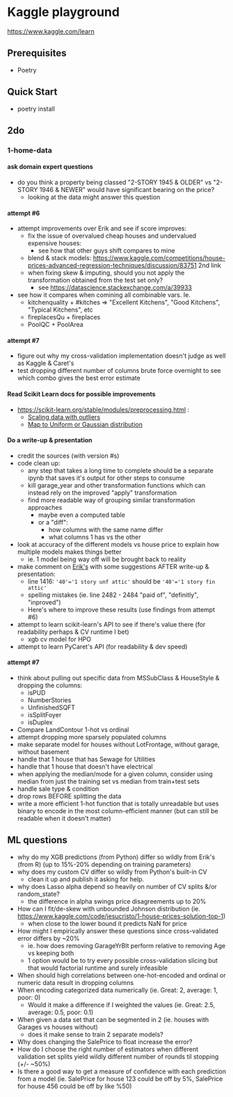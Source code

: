 # Kaggle playground

https://www.kaggle.com/learn

## Prerequisites

- Poetry

## Quick Start

- poetry install

## 2do

### 1-home-data

#### ask domain expert questions

- do you think a property being classed "2-STORY 1945 & OLDER" vs "2-STORY 1946 & NEWER" would have significant bearing on the price?
  - looking at the data might answer this question

#### attempt #6

- attempt improvements over Erik and see if score improves:
  - fix the issue of overvalued cheap houses and undervalued expensive houses:
    - see how that other guys shift compares to mine
  - blend & stack models: https://www.kaggle.com/competitions/house-prices-advanced-regression-techniques/discussion/83751 2nd link
  - when fixing skew & imputing, should you not apply the transformation obtained from the test set only?
    - see https://datascience.stackexchange.com/a/39933
- see how it compares when comining all combinable vars.  Ie.
  - kitchenquality + #kitches => "Excellent Kitchens", "Good Kitchens", "Typical Kitchens", etc
  - fireplacesQu + fireplaces
  - PoolQC + PoolArea

#### attempt #7

- figure out why my cross-validation implementation doesn't judge as well as Kaggle & Caret's
- test dropping different number of columns brute force overnight to see which combo gives the best error estimate

#### Read Scikit Learn docs for possible improvements

- https://scikit-learn.org/stable/modules/preprocessing.html :
  - [Scaling data with outliers](https://scikit-learn.org/stable/modules/preprocessing.html#scaling-data-with-outliers)
  - [Map to Uniform or Gaussian distribution](https://scikit-learn.org/stable/modules/preprocessing.html#non-linear-transformation)

#### Do a write-up & presentation

- credit the sources (with version #s)
- code clean up:
  - any step that takes a long time to complete should be a separate ipynb that saves it's output for other steps to consume
  - kill garage_year and other transformation functions which can instead rely on the improved "apply" transformation
  - find more readable way of grouping similar transformation approaches
    - maybe even a computed table
    - or a "diff":
      - how columns with the same name differ
      - what columns 1 has vs the other
- look at accuracy of the different models vs house price to explain how multiple models makes things better
  - ie. 1 model being way off will be brought back to reality 
- make comment on [Erik's](https://www.kaggle.com/code/erikbruin/house-prices-lasso-xgboost-and-a-detailed-eda) with some suggestions AFTER write-up & presentation:
  - line 1416: `'40'='1 story unf attic'` should be `'40'='1 story fin attic'`
  - spelling mistakes (ie. line 2482 - 2484 "paid of", "definitly", "inproved")
  - Here's where to improve these results (use findings from attempt #6)
- attempt to learn scikit-learn's API to see if there's value there (for readability perhaps & CV runtime I bet)
  - xgb cv model for HPO
- attempt to learn PyCaret's API (for readability & dev speed)

#### attempt #7

- think about pulling out specific data from MSSubClass & HouseStyle & dropping the columns:
  - isPUD
  - NumberStories
  - UnfinishedSQFT
  - isSplitFoyer
  - isDuplex
- Compare LandContour 1-hot vs ordinal
- attempt dropping more sparsely populated columns
- make separate model for houses without LotFrontage, without garage, without basement
- handle that 1 house that has Sewage for Utilities
- handle that 1 house that doesn't have electrical
- when applying the median/mode for a given column, consider using median from just the training set vs median from train+test sets
- handle sale type & condition
- drop rows BEFORE splitting the data
- write a more efficient 1-hot function that is totally unreadable but uses binary to encode in the most column-efficient manner (but can still be readable when it doesn't matter) 

## ML questions

- why do my XGB predictions (from Python) differ so wildly from Erik's (from R) (up to 15%-20% depending on training parameters)
- why does my custom CV differ so wildly from Python's built-in CV
  - clean it up and publish it asking for help.
- why does Lasso alpha depend so heavily on number of CV splits &/or random_state?
  - the difference in alpha swings price disagreements up to 20%
- How can I fit/de-skew with unbounded Johnson distribution (ie. https://www.kaggle.com/code/jesucristo/1-house-prices-solution-top-1)
  - when close to the lower bound it predicts NaN for price
- How might I empirically answer these questions since cross-validated error differs by ~20%
  - ie. how does removing GarageYrBlt perform relative to removing Age vs keeping both
  - 1 option would be to try every possible cross-validation slicing but that would factorial runtime and surely infeasible
- When should high correlations between one-hot-encoded and ordinal or numeric data result in dropping columns
- When encoding categorized data numerically (ie. Great: 2, average: 1, poor: 0)
  - Would it make a difference if I weighted the values (ie. Great: 2.5, average: 0.5, poor: 0.1)
- When given a data set that can be segmented in 2 (ie. houses with Garages vs houses without)
  - does it make sense to train 2 separate models?
- Why does changing the SalePrice to float increase the error?
- How do I choose the right number of estimators when different validation set splits yield wildly different number of rounds til stopping (+/- ~50%)
- Is there a good way to get a measure of confidence with each prediction from a model (ie. SalePrice for house 123 could be off by 5%, SalePrice for house 456 could be off by like %50)
